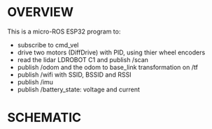 # OVERVIEW

This is a micro-ROS ESP32 program to:

* subscribe to cmd_vel
* drive two motors (DiffDrive) with PID, using thier wheel encoders
* read the lidar LDROBOT C1 and publish /scan
* publish /odom and the odom to base_link transformation on /tf
* publish /wifi with SSID, BSSID and RSSI
* publish /imu
* publish /battery_state: voltage and current

# SCHEMATIC



  

